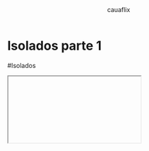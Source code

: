 <body>
<header>cauaflix</header>
<h1> Isolados parte 1</h1>
<p>#Isolados</p>

<iframe> width="560" height="315" src="https://www.youtube.com/embed/dzlmN7Z8r_s?si=0GC_OfnKLbkVI17p" title="YouTube video player" frameborder="0" allow="accelerometer; autoplay; clipboard-write; encrypted-media; gyroscope; picture-in-picture; web-share" referrerpolicy="strict-origin-when-cross-origin" allowfullscreen></iframe>
</body>
